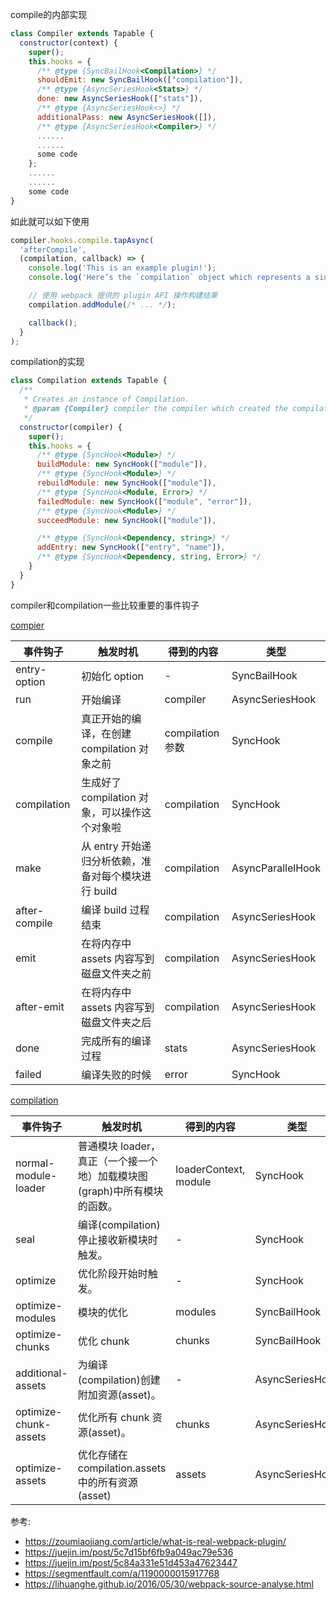 

compile的内部实现

```js
class Compiler extends Tapable {
  constructor(context) {
    super();
    this.hooks = {
      /** @type {SyncBailHook<Compilation>} */
      shouldEmit: new SyncBailHook(["compilation"]),
      /** @type {AsyncSeriesHook<Stats>} */
      done: new AsyncSeriesHook(["stats"]),
      /** @type {AsyncSeriesHook<>} */
      additionalPass: new AsyncSeriesHook([]),
      /** @type {AsyncSeriesHook<Compiler>} */
      ......
      ......
      some code
    };
    ......
    ......
    some code
}
```

如此就可以如下使用

```js
compiler.hooks.compile.tapAsync(
  'afterCompile',
  (compilation, callback) => {
    console.log('This is an example plugin!');
    console.log('Here’s the `compilation` object which represents a single build of assets:', compilation);

    // 使用 webpack 提供的 plugin API 操作构建结果
    compilation.addModule(/* ... */);

    callback();
  }
);
```

compilation的实现

```js
class Compilation extends Tapable {
  /**
   * Creates an instance of Compilation.
   * @param {Compiler} compiler the compiler which created the compilation
   */
  constructor(compiler) {
    super();
    this.hooks = {
      /** @type {SyncHook<Module>} */
      buildModule: new SyncHook(["module"]),
      /** @type {SyncHook<Module>} */
      rebuildModule: new SyncHook(["module"]),
      /** @type {SyncHook<Module, Error>} */
      failedModule: new SyncHook(["module", "error"]),
      /** @type {SyncHook<Module>} */
      succeedModule: new SyncHook(["module"]),

      /** @type {SyncHook<Dependency, string>} */
      addEntry: new SyncHook(["entry", "name"]),
      /** @type {SyncHook<Dependency, string, Error>} */
    }
  }
}
```

compiler和compilation一些比较重要的事件钩子

[compier](https://webpack.docschina.org/api/compiler-hooks/#failed)

| 事件钩子 | 触发时机 | 得到的内容 | 类型 |
| ------ | ----- | ------- | ------ |
| entry-option | 初始化 option | - | SyncBailHook |
| run | 开始编译 | compiler | AsyncSeriesHook |
| compile | 真正开始的编译，在创建 compilation 对象之前 | compilation 参数 | SyncHook |
| compilation | 生成好了 compilation 对象，可以操作这个对象啦 | compilation | SyncHook |
| make | 从 entry 开始递归分析依赖，准备对每个模块进行 build | compilation | AsyncParallelHook |
| after-compile | 编译 build 过程结束 | compilation | AsyncSeriesHook |
| emit | 在将内存中 assets 内容写到磁盘文件夹之前 | compilation | AsyncSeriesHook |
| after-emit | 在将内存中 assets 内容写到磁盘文件夹之后 | compilation | AsyncSeriesHook |
| done | 完成所有的编译过程 | stats | AsyncSeriesHook |
| failed | 编译失败的时候 | error | SyncHook |

[compilation](https://webpack.docschina.org/api/compilation-hooks/)

| 事件钩子 | 触发时机 | 得到的内容 | 类型 |
| ------ | ----- | ------- | ------ |
| normal-module-loader | 普通模块 loader，真正（一个接一个地）加载模块图(graph)中所有模块的函数。 | loaderContext, module | SyncHook |
| seal | 编译(compilation)停止接收新模块时触发。| - | SyncHook |
| optimize | 优化阶段开始时触发。| - | SyncHook |
| optimize-modules | 模块的优化| modules | SyncBailHook |
| optimize-chunks | 优化 chunk| chunks | SyncBailHook |
| additional-assets | 为编译(compilation)创建附加资源(asset)。| - | AsyncSeriesHook |
| optimize-chunk-assets | 优化所有 chunk 资源(asset)。| chunks | AsyncSeriesHook |
| optimize-assets | 优化存储在 compilation.assets 中的所有资源(asset)| assets | AsyncSeriesHook |

参考:

- https://zoumiaojiang.com/article/what-is-real-webpack-plugin/
- https://juejin.im/post/5c7d15bf6fb9a049ac79e536
- https://juejin.im/post/5c84a331e51d453a47623447
- https://segmentfault.com/a/1190000015917768
- https://lihuanghe.github.io/2016/05/30/webpack-source-analyse.html
